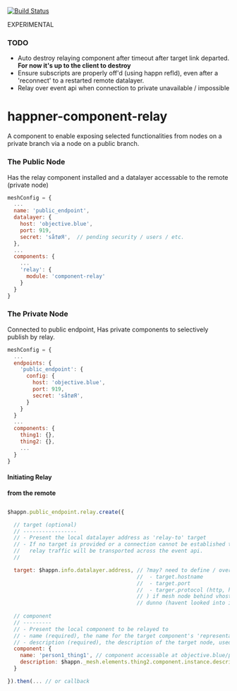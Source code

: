 [![Build Status](https://travis-ci.org/happner/happner-component-relay.svg?branch=master)](https://travis-ci.org/happner/happner-component-relay)

EXPERIMENTAL

### TODO

* Auto destroy relaying component after timeout after target link departed. __For now it's up to the client to destroy__
* Ensure subscripts are properly off'd (using happn refId), even after a 'reconnect' to a restarted remote datalayer.
* Relay over event api when connection to private unavailable / impossible


# happner-component-relay

A component to enable exposing selected functionalities from nodes on a private branch via a node on a public branch.


### The Public Node

Has the relay component installed and a datalayer accessable to the remote (private node)

```javascript
meshConfig = {
  ...
  name: 'public_endpoint',
  datalayer: {
    host: 'objective.blue',
    port: 919,
    secret: 'så†øЯ',  // pending security / users / etc.
  },
  ...
  components: {
    ...
    'relay': {
      module: 'component-relay'
    }
  }
}

```



### The Private Node

Connected to public endpoint, Has private components to selectively publish by relay.

```javascript
meshConfig = {
  ...
  endpoints: {
    'public_endpoint': {
      config: {
        host: 'objective.blue',
        port: 919,
        secret: 'så†øЯ',
      }
    }
  }
  ...
  components: {
    thing1: {},
    thing2: {},
    ...
  }
}
```

#### Initiating Relay

__from the remote__

```javascript

$happn.public_endpoint.relay.create({

  // target (optional)
  // -----------------
  // - Present the local datalayer address as 'relay-to' target
  // - If no target is provided or a connection cannot be established then
  //   relay traffic will be transported across the event api.
  //

  target: $happn.info.datalayer.address, // ?may? need to define / override (
                                         //  - target.hostname
                                         //  - target.port
                                         //  - targer.protocol (http, https)
                                         // ) if mesh node behind vhosting (nginx, apache, etc.)
                                         // dunno (havent looked into it yet)
  
  // component
  // ---------
  // - Present the local component to be relayed to
  // - name (required), the name for the target component's 'representative instance' on the public node
  // - description (required), the description of the target node, used to create the functionality mimic in the 'representative instance'
  component: {
    name: 'person1_thing1', // component accessable at objective.blue/person1_thing1
    description: $happn._mesh.elements.thing2.component.instance.description;
  }

}).then(... // or callback


```
